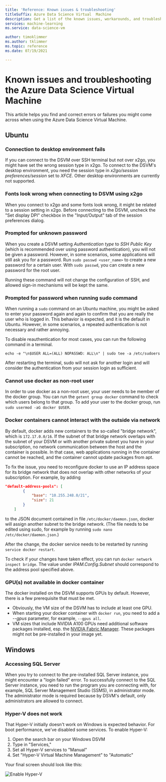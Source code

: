 ```yaml
---
title: 'Reference: Known issues & troubleshooting'
titleSuffix: Azure Data Science Virtual  Machine
description: Get a list of the known issues, workarounds, and troubleshooting for Azure Data Science Virtual Machine
services: machine-learning
ms.service: data-science-vm

author: timoklimmer
ms.author: tklimmer
ms.topic: reference
ms.date: 07/19/2021

---
```


# Known issues and troubleshooting the Azure Data Science Virtual Machine

This article helps you find and correct errors or failures you might come across when using the Azure Data Science
Virtual Machine.


## Ubuntu

### Connection to desktop environment fails

If you can connect to the DSVM over SSH terminal but not over x2go, you might have set the wrong session type in x2go.
To connect to the DSVM's desktop environment, you need the session type in *x2go/session preferences/session* set to
*XFCE*. Other desktop environments are currently not supported.

### Fonts look wrong when connecting to DSVM using x2go

When you connect to x2go and some fonts look wrong, it might be related to a session setting in x2go. Before connecting
to the DSVM, uncheck the "Set display DPI" checkbox in the "Input/Output" tab of the session preferences dialog.

### Prompted for unknown password

When you create a DSVM setting *Authentication type* to *SSH Public Key* (which is recommended over using password
authentication), you will not be given a password. However, in some scenarios, some applications will still ask you for
a password. Run `sudo passwd <user_name>` to create a new password for a certain user. With `sudo passwd`, you can
create a new password for the root user.

Running these command will not change the configuration of SSH, and allowed sign-in mechanisms will be kept the same. 

### Prompted for password when running sudo command

When running a `sudo` command on an Ubuntu machine, you might be asked to enter your password again and again to confirm
that you are really the user who is logged in. This behavior is expected, and it is the default in Ubuntu. However, in some scenarios, a repeated authentication is not necessary and rather annoying.

To disable reauthentication for most cases, you can run the following command in a terminal.

 `echo -e "\n$USER ALL=(ALL) NOPASSWD: ALL\n" | sudo tee -a /etc/sudoers`

After restarting the terminal, sudo will not ask for another login and will consider the authentication from your
session login as sufficient.

### Cannot use docker as non-root user

In order to use docker as a non-root user, your user needs to be member of the docker group. You can run the
`getent group docker` command to check which users belong to that group. To add your user to the docker group, run
`sudo usermod -aG docker $USER`.

### Docker containers cannot interact with the outside via network

By default, docker adds new containers to the so-called "bridge network", which is `172.17.0.0/16`. If the subnet of
that bridge network overlaps with the subnet of your DSVM or with another private subnet you have in your subscription,
no network communication between the host and the container is possible. In that case, web applications running in the container cannot be reached, and the container cannot update packages from apt.

To fix the issue, you need to reconfigure docker to use an IP address space for its bridge network that does not overlap
with other networks of your subscription. For example, by adding

```json
"default-address-pools": [
        {
            "base": "10.255.248.0/21",
            "size": 21
        }
    ]
```

to the JSON document contained in file `/etc/docker/daemon.json`, docker will assign another subnet to the bridge
network. (The file needs to be edited using sudo, for example by running `sudo nano /etc/docker/daemon.json`.)

After the change, the docker service needs to be restarted by running `service docker restart`.

To check if your changes have taken effect, you can run `docker network inspect bridge`. The value under
*IPAM.Config.Subnet* should correspond to the address pool specified above.

### GPU(s) not available in docker container

The docker installed on the DSVM supports GPUs by default. However, there is a few prerequisite that must be met.

* Obviously, the VM size of the DSVM has to include at least one GPU.
* When starting your docker container with `docker run`, you need to add a *--gpus* parameter, for example, `--gpus all`.
* VM sizes that include NVIDIA A100 GPUs need additional software packages installed, esp. the
[NVIDIA Fabric Manager](https://docs.nvidia.com/datacenter/tesla/pdf/fabric-manager-user-guide.pdf). These packages
might not be pre-installed in your image yet.


## Windows

### Accessing SQL Server

When you try to connect to the pre-installed SQL Server instance, you might encounter a "login failed" error. To
successfully connect to the SQL Server instance, you need to run the program you are connecting with, for example, SQL Server
Management Studio (SSMS), in administrator mode. The administrator mode is required because by DSVM's default, only
administrators are allowed to connect.

### Hyper-V does not work

That Hyper-V initially doesn't work on Windows is expected behavior. For boot performance, we've disabled some services.
To enable Hyper-V:

1. Open the search bar on your Windows DSVM
1. Type in "Services,"
1. Set all Hyper-V services to "Manual"
1. Set "Hyper-V Virtual Machine Management" to "Automatic"

Your final screen should look like this:

   

![Enable Hyper-V](./media/workaround/hyperv-enable-dsvm.png)
